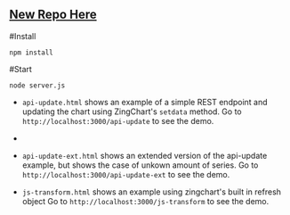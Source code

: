 ## [New Repo Here](https://github.com/zingchart-demos/node-rest-service)

#Install

```
npm install
```

#Start

```
node server.js
```

* `api-update.html` shows an example of a simple REST endpoint and updating the chart using ZingChart's `setdata` method. Go to `http://localhost:3000/api-update` to see the demo.
* 
* `api-update-ext.html` shows an extended version of the api-update example, but shows the case of unkown amount of series. Go to `http://localhost:3000/api-update-ext` to see the demo.

* `js-transform.html` shows an example using zingchart's built in refresh object Go to `http://localhost:3000/js-transform` to see the demo.

